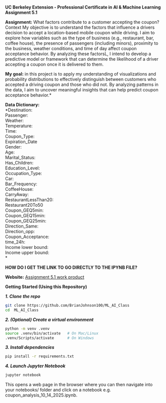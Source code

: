 
**UC Berkeley Extension - Professional Certificate in AI & Machine Learning Assignment 5.1**

**Assignment:** What factors contribute to a customer accepting the coupon?
Context My objective is to understand the factors that influence a drivers decision to accept a location-based mobile coupon while driving. I aim to explore how variables such as the type of business (e.g., restaurant, bar, coffee house), the presence of passengers (including minors), proximity to the business, weather conditions, and time of day affect coupon acceptance behavior. By analyzing these factorsL, I intend to develop a predictive model or framework that can determine the likelihood of a driver accepting a coupon once it is delivered to them.

**My goal:** in this project is to apply my understanding of visualizations and probability distributions to effectively distinguish between customers who accepted a driving coupon and those who did not. By analyzing patterns in the data, I aim to uncover meaningful insights that can help predict coupon acceptance behavior.*

**Data Dictionary:<br>**
*Destination:<br>
Passenger:<br>
Weather:<br>
Temperature:<br>
Time:<br>
Coupon_Type:<br>
Expiration_Date<br>
Gender:<br>
Age:<br>
Marital_Status:<br>
Has_Children:<br>
Education_Level:<br>
Occupation_Type:<br>
Car:<br>
Bar_Frequency:<br>
CoffeeHouse:<br>
CarryAway:<br>
RestaurantLessThan20:<br>
Restaurant20To50<br>
Coupon_GEQ5min:<br>
Coupon_GEQ15min:<br>
Coupon_GEQ25min:<br>
Direction_Same:<br>
Direction_opp:<br>
Coupon_Acceptance:<br>
time_24h:<br>
Income lower bound:<br>
Income upper bound:<br>
*

**HOW DO I GET THE LINK TO GO DIRECTLY TO THE IPYNB FILE?**

**Website:**
[Assignment 5.1 work product](https://github.com/BrianJohnson100/ML_AI_Class/blob/main/coupon_analysis_10_14_2025.ipynb?short_path=ef19478)


**Getting Started (Using this Repository)**

***1.  Clone the repo***
```bash
git clone https://github.com/BrianJohnson100/ML_AI_Class
cd  ML_AI_Class
```

***2.  (Optional) Create a virtual environment***
```bash
python -m venv .venv
source .venv/bin/activate   # On Mac/Linux
.venv/Scripts/activate      # On Windows
```

***3. Install dependencies***
```bash
pip install -r requirements.txt
```

***4. Launch Jupyter Notebook***
```bash
jupyter notebook
```
This opens a web page in the browser where you can then navigate into your notebooks/ folder and click on a notebook e.g. coupon_analysis_10_14_2025.ipynb.
